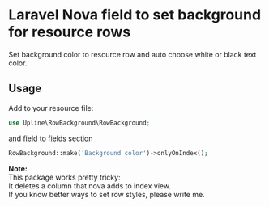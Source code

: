 # Laravel Nova field to set background for resource rows
Set background color to resource row and auto choose white or black text color.  

## Usage
Add to your resource file: 
```php
use Upline\RowBackground\RowBackground;
```
and field to fields section
```php
RowBackground::make('Background color')->onlyOnIndex();
```

**Note:**  
This package works pretty tricky:  
It deletes a column that nova adds to index view.  
If you know better ways to set row styles, please write me.
